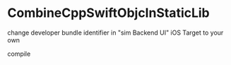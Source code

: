 # CombineCppSwiftObjcInStaticLib

change developer bundle identifier in "sim Backend UI" iOS Target to your own

compile 
